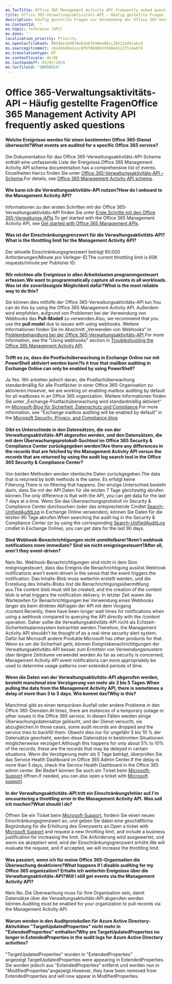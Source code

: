 ```yaml
---
ms.TocTitle: Office 365 Management Activity API frequently asked questions
title: Office 365-Verwaltungsaktivitäts-API – Häufig gestellte Fragen
description: Häufig gestellte Fragen zur Verwendung der Office 365-Verwaltungsaktivitäts-API
ms.ContentId: ''
ms.topic: reference (API)
ms.date: ''
localization_priority: Priority
ms.openlocfilehash: 8954be1b9076eb2a6f640ee96cc2b612addcabc0
ms.sourcegitcommit: c6a3d440a1ecc8f8f0b00b3fdd8e41127514a6f6
ms.translationtype: HT
ms.contentlocale: de-DE
ms.lasthandoff: 03/07/2019
ms.locfileid: "30458514"
---
```

# <a name="office-365-management-activity-api-frequently-asked-questions"></a><span data-ttu-id="3cb29-103">Office 365-Verwaltungsaktivitäts-API – Häufig gestellte Fragen</span><span class="sxs-lookup"><span data-stu-id="3cb29-103">Office 365 Management Activity API frequently asked questions</span></span>

#### <a name="what-events-are-audited-for-a-specific-office-365-service"></a><span data-ttu-id="3cb29-104">Welche Ereignisse werden für einen bestimmten Office 365-Dienst überwacht?</span><span class="sxs-lookup"><span data-stu-id="3cb29-104">What events are audited for a specific Office 365 service?</span></span>

<span data-ttu-id="3cb29-105">Die Dokumentation für das Office 365-Verwaltungsaktivitäts-API-Schema enthält eine umfassende Liste der Ereignisse.</span><span class="sxs-lookup"><span data-stu-id="3cb29-105">Office 365 Management Activity API schema documentation has a comprehensive list of events.</span></span> <span data-ttu-id="3cb29-106">Einzelheiten hierzu finden Sie unter [Office 365-Verwaltungsaktivitäts-API – Schema](office-365-management-activity-api-schema.md).</span><span class="sxs-lookup"><span data-stu-id="3cb29-106">For details, see [Office 365 Management Activity API schema](office-365-management-activity-api-schema.md).</span></span>

#### <a name="how-do-i-onboard-to-the-management-activity-api"></a><span data-ttu-id="3cb29-107">Wie kann ich die Verwaltungsaktivitäts-API nutzen?</span><span class="sxs-lookup"><span data-stu-id="3cb29-107">How do I onboard to the Management Activity API?</span></span>

<span data-ttu-id="3cb29-108">Informationen zu den ersten Schritten mit der Office 365-Verwaltungsaktivitäts-API finden Sie unter [Erste Schritte mit den Office 365-Verwaltungs-APIs](get-started-with-office-365-management-apis.md).</span><span class="sxs-lookup"><span data-stu-id="3cb29-108">To get started with the Office 365 Management Activity API, see [Get started with Office 365 Management APIs](get-started-with-office-365-management-apis.md).</span></span>
 
#### <a name="what-is-the-throttling-limit-for-the--management-activity-api"></a><span data-ttu-id="3cb29-109">Was ist der Einschränkungsgrenzwert für die Verwaltungsaktivitäts-API?</span><span class="sxs-lookup"><span data-stu-id="3cb29-109">What is the throttling limit for the  Management Activity API?</span></span>

<span data-ttu-id="3cb29-110">Der aktuelle Einschränkungsgrenzwert beträgt 60.000 Anforderungen/Minute pro Verleger-ID.</span><span class="sxs-lookup"><span data-stu-id="3cb29-110">The current throttling limit is 60K requests/minute per Publisher ID.</span></span> 

#### <a name="we-want-to-programmatically-capture-all-events-in-all-workloads-what-is-the-most-reliable-way-to-do-this"></a><span data-ttu-id="3cb29-111">Wir möchten alle Ereignisse in allen Arbeitslasten programmgesteuert erfassen.</span><span class="sxs-lookup"><span data-stu-id="3cb29-111">We want to programmatically capture all events in all workloads.</span></span> <span data-ttu-id="3cb29-112">Was ist die zuverlässigste Möglichkeit dafür?</span><span class="sxs-lookup"><span data-stu-id="3cb29-112">What is the most reliable way to do this?</span></span>

<span data-ttu-id="3cb29-113">Sie können dies mithilfe der Office 365-Verwaltungsaktivitäts-API tun.</span><span class="sxs-lookup"><span data-stu-id="3cb29-113">You can do this by using the Office 365 Management Activity API.</span></span> <span data-ttu-id="3cb29-114">Außerdem wird empfohlen, aufgrund von Problemen bei der Verwendung von Webhooks das **Pull-Modell** zu verwenden.</span><span class="sxs-lookup"><span data-stu-id="3cb29-114">Also, we recommend that you use the **pull model** due to issues with using webhooks.</span></span> <span data-ttu-id="3cb29-115">Weitere Informationen finden Sie im Abschnitt „Verwenden von Webhooks“ in [Problembehandlung bei der Office 365-Verwaltungsaktivitäts-API](troubleshooting-the-office-365-management-activity-api.md#using-webhooks).</span><span class="sxs-lookup"><span data-stu-id="3cb29-115">For more information, see the "Using webhooks" section in [Troubleshooting the Office 365 Management Activity API](troubleshooting-the-office-365-management-activity-api.md#using-webhooks).</span></span>

#### <a name="is-it-true-that-mailbox-auditing-in-exchange-online-can-only-be-enabled-by-using-powershell"></a><span data-ttu-id="3cb29-116">Trifft es zu, dass die Postfachüberwachung in Exchange Online nur mit PowerShell aktiviert werden kann?</span><span class="sxs-lookup"><span data-stu-id="3cb29-116">Is it true that mailbox auditing in Exchange Online can only be enabled by using PowerShell?</span></span>

<span data-ttu-id="3cb29-117">Ja.</span><span class="sxs-lookup"><span data-stu-id="3cb29-117">Yes.</span></span> <span data-ttu-id="3cb29-118">Wir arbeiten jedoch daran, die Postfachüberwachung standardmäßig für alle Postfächer in einer Office 365-Organisation zu aktivieren.</span><span class="sxs-lookup"><span data-stu-id="3cb29-118">However, we are working on enabling mailbox auditing by default for all mailboxes in an Office 365 organization.</span></span> <span data-ttu-id="3cb29-119">Weitere Informationen finden Sie unter „Exchange-Postfachüberwachung wird standardmäßig aktiviert“ im [Microsoft-Blog für Sicherheit, Datenschutz und Compliance](https://techcommunity.microsoft.com/t5/Security-Privacy-and-Compliance/Exchange-Mailbox-Auditing-will-be-enabled-by-default/ba-p/215171).</span><span class="sxs-lookup"><span data-stu-id="3cb29-119">For more information, see "Exchange mailbox auditing will be enabled by default" in the [Microsoft Security, Privacy, and Compliance blog](https://techcommunity.microsoft.com/t5/Security-Privacy-and-Compliance/Exchange-Mailbox-Auditing-will-be-enabled-by-default/ba-p/215171).</span></span>

#### <a name="are-there-any-differences-in-the-records-that-are-fetched-by-the-management-activity-api-versus-the-records-that-are-returned-by-using-the-audit-log-search-tool-in-the-office-365-security--compliance-center"></a><span data-ttu-id="3cb29-120">Gibt es Unterschiede in den Datensätzen, die von der Verwaltungsaktivitäts-API abgerufen werden, und den Datensätzen, die mit dem Überwachungsprotokoll-Suchtool im Office 365 Security & Compliance Center zurückgegeben werden?</span><span class="sxs-lookup"><span data-stu-id="3cb29-120">Are there any differences in the records that are fetched by the Management Activity API versus the records that are returned by using the audit log search tool in the Office 365 Security & Compliance Center?</span></span>

<span data-ttu-id="3cb29-121">Von beiden Methoden werden identische Daten zurückgegeben.</span><span class="sxs-lookup"><span data-stu-id="3cb29-121">The data that is returned by both methods is the same.</span></span> <span data-ttu-id="3cb29-122">Es erfolgt keine Filterung.</span><span class="sxs-lookup"><span data-stu-id="3cb29-122">There is no filtering that happens.</span></span> <span data-ttu-id="3cb29-123">Der einzige Unterschied besteht darin, dass Sie mit der API Daten für die letzten 7 Tage gleichzeitig abrufen können.</span><span class="sxs-lookup"><span data-stu-id="3cb29-123">The only difference is that with the API, you can get data for the last 7 days at a time.</span></span> <span data-ttu-id="3cb29-124">Wenn Sie das Überwachungsprotokoll im Security & Compliance Center durchsuchen (oder das entsprechende Cmdlet [Search-UnifiedAuditLog](https://docs.microsoft.com/powershell/module/exchange/policy-and-compliance-audit/search-unifiedauditlog) in Exchange Online verwenden), können Sie Daten für die letzten 90 Tage abrufen.</span><span class="sxs-lookup"><span data-stu-id="3cb29-124">When searching the audit log in the Security & Compliance Center (or by using the corresponding [Search-UnifiedAuditLog](https://docs.microsoft.com/powershell/module/exchange/policy-and-compliance-audit/search-unifiedauditlog) cmdlet in Exchange Online), you can get data for the last 90 days.</span></span> 
 
#### <a name="arent-webhook-notifications-more-immediate-after-all-arent-they-event-driven"></a><span data-ttu-id="3cb29-125">Sind Webhook-Benachrichtigungen nicht unmittelbarer?</span><span class="sxs-lookup"><span data-stu-id="3cb29-125">Aren’t webhook notifications more immediate?</span></span> <span data-ttu-id="3cb29-126">Sind sie nicht ereignisgesteuert?</span><span class="sxs-lookup"><span data-stu-id="3cb29-126">After all, aren’t they event-driven?</span></span>

<span data-ttu-id="3cb29-127">Nein.</span><span class="sxs-lookup"><span data-stu-id="3cb29-127">No.</span></span> <span data-ttu-id="3cb29-128">Webhook-Benachrichtigungen sind nicht in dem Sinn ereignisgesteuert, dass das Ereignis die Benachrichtigung auslöst.</span><span class="sxs-lookup"><span data-stu-id="3cb29-128">Webhook notifications aren't event-driven in the sense that the event triggers the notification.</span></span> <span data-ttu-id="3cb29-129">Das Inhalts-Blob muss weiterhin erstellt werden, und die Erstellung des Inhalts-Blobs löst die Benachrichtigungsübermittlung aus.</span><span class="sxs-lookup"><span data-stu-id="3cb29-129">The content blob must still be created, and the creation of the content blob is what triggers the notification delivery.</span></span> <span data-ttu-id="3cb29-130">In letzter Zeit waren die Wartezeiten für Benachrichtigungen bei Verwendung eines Webhooks länger als beim direkten Abfragen der API mit dem Vorgang */content*.</span><span class="sxs-lookup"><span data-stu-id="3cb29-130">Recently, there have been longer wait times for notifications when using a webhook compared to querying the API directly with the */content* operation.</span></span> <span data-ttu-id="3cb29-131">Daher sollte die Verwaltungsaktivitäts-API nicht als Echtzeit-Sicherheitsalarmsystem betrachtet werden.</span><span class="sxs-lookup"><span data-stu-id="3cb29-131">Therefore, the Management Activity API shouldn’t be thought of as a real-time security alert system.</span></span> <span data-ttu-id="3cb29-132">Dafür hat Microsoft andere Produkte.</span><span class="sxs-lookup"><span data-stu-id="3cb29-132">Microsoft has other products for that.</span></span> <span data-ttu-id="3cb29-133">Wenn es um die Sicherheit geht, können Ereignisbenachrichtigungen der Verwaltungsaktivitäts-API besser zum Ermitteln von Verwendungsmustern über längere Zeiträume verwendet werden.</span><span class="sxs-lookup"><span data-stu-id="3cb29-133">As far as security is concerned, Management Activity API event notifications can more appropriately be used to determine usage patterns over extended periods of time.</span></span>

#### <a name="when-pulling-the-data-from-the-management-activity-api-there-is-sometimes-a-delay-of-more-than-3-to-5-days-why-is-this"></a><span data-ttu-id="3cb29-134">Wenn die Daten von der Verwaltungsaktivitäts-API abgerufen werden, besteht manchmal eine Verzögerung von mehr als 3 bis 5 Tagen.</span><span class="sxs-lookup"><span data-stu-id="3cb29-134">When pulling the data from the Management Activity API, there is sometimes a delay of more than 3 to 5 days.</span></span> <span data-ttu-id="3cb29-135">Wie kommt das?</span><span class="sxs-lookup"><span data-stu-id="3cb29-135">Why is this?</span></span>

<span data-ttu-id="3cb29-136">Manchmal gibt es einen temporären Ausfall oder andere Probleme in den Office 365-Diensten.</span><span class="sxs-lookup"><span data-stu-id="3cb29-136">At times, there are instances of a temporary outage or other issues in the Office 365 service.</span></span> <span data-ttu-id="3cb29-137">In diesen Fällen werden einige Überwachungsdatensätze gelöscht, und der Dienst versucht, sie abzugleichen.</span><span class="sxs-lookup"><span data-stu-id="3cb29-137">In those cases, some audit records are dropped and the service tries to backfill them.</span></span> <span data-ttu-id="3cb29-138">Obwohl dies nur für ungefähr 5 bis 10 % der Datensätze geschieht, werden diese Datensätze in bestimmten Situationen möglicherweise verzögert.</span><span class="sxs-lookup"><span data-stu-id="3cb29-138">Although this happens for only about 5% to 10% of the records, these are the records that may be delayed in certain situations.</span></span> <span data-ttu-id="3cb29-139">Wenn die Verzögerung mehr als 5 Tage beträgt, überprüfen Sie das Service Health Dashboard im Office 365 Admin Center.</span><span class="sxs-lookup"><span data-stu-id="3cb29-139">If the delay is more than 5 days, check the Service Health Dashboard in the Office 365 admin center.</span></span> <span data-ttu-id="3cb29-140">Bei Bedarf können Sie auch ein Ticket beim [Microsoft-Support](https://support.office.com/article/contact-support-for-business-products-admin-help-32a17ca7-6fa0-4870-8a8d-e25ba4ccfd4b#ID0EAADAAA=online) öffnen.</span><span class="sxs-lookup"><span data-stu-id="3cb29-140">If needed, you can also open a ticket with [Microsoft support](https://support.office.com/article/contact-support-for-business-products-admin-help-32a17ca7-6fa0-4870-8a8d-e25ba4ccfd4b#ID0EAADAAA=online).</span></span>

#### <a name="im-encountering-a-throttling-error-in-the-management-activity-api-what-should-i-do"></a><span data-ttu-id="3cb29-141">In der Verwaltungsaktivitäts-API tritt ein Einschränkungsfehler auf.</span><span class="sxs-lookup"><span data-stu-id="3cb29-141">I'm encountering a throttling error in the Management Activity API.</span></span> <span data-ttu-id="3cb29-142">Was soll ich machen?</span><span class="sxs-lookup"><span data-stu-id="3cb29-142">What should I do?</span></span>

<span data-ttu-id="3cb29-143">Öffnen Sie ein Ticket beim [Microsoft-Support](https://support.office.com/article/contact-support-for-business-products-admin-help-32a17ca7-6fa0-4870-8a8d-e25ba4ccfd4b#ID0EAADAAA=online), fordern Sie einen neuen Einschränkungsgrenzwert an, und geben Sie dabei eine geschäftliche Begründung für die Erhöhung des Grenzwerts an.</span><span class="sxs-lookup"><span data-stu-id="3cb29-143">Open a ticket with [Microsoft Support](https://support.office.com/article/contact-support-for-business-products-admin-help-32a17ca7-6fa0-4870-8a8d-e25ba4ccfd4b#ID0EAADAAA=online) and request a new throttling limit, and include a business justification for increasing the limit.</span></span> <span data-ttu-id="3cb29-144">Die Anforderung wird ausgewertet, und wenn sie akzeptiert wird, wird der Einschränkungsgrenzwert erhöht.</span><span class="sxs-lookup"><span data-stu-id="3cb29-144">We will evaluate the request, and if accepted, we will increase the throttling limit.</span></span>

#### <a name="what-happens-if-i-disable-auditing-for-my-office-365-organization-will-i-still-get-events-via-the-management-activity-api"></a><span data-ttu-id="3cb29-145">Was passiert, wenn ich für meine Office 365-Organisation die Überwachung deaktiviere?</span><span class="sxs-lookup"><span data-stu-id="3cb29-145">What happens if I disable auditing for my Office 365 organization?</span></span> <span data-ttu-id="3cb29-146">Erhalte ich weiterhin Ereignisse über die Verwaltungsaktivitäts-API?</span><span class="sxs-lookup"><span data-stu-id="3cb29-146">Will I still get events via the Management Activity API?</span></span>

<span data-ttu-id="3cb29-147">Nein.</span><span class="sxs-lookup"><span data-stu-id="3cb29-147">No.</span></span> <span data-ttu-id="3cb29-148">Die Überwachung muss für Ihre Organisation sein, damit Datensätze über die Verwaltungsaktivitäts-API abgerufen werden können.</span><span class="sxs-lookup"><span data-stu-id="3cb29-148">Auditing must be enabled for your organization to pull records via the Management Activity API.</span></span>

#### <a name="why-are-targetupdatedproperties-no-longer-in-extendedproperties-in-the-audit-logs-for-azure-active-directory-activities"></a><span data-ttu-id="3cb29-149">Warum werden in den Auditprotokollen für Azure Active Directory-Aktivitäten "TargetUpdatedProperties" nicht mehr in "ExtendedProperties" enthalten?</span><span class="sxs-lookup"><span data-stu-id="3cb29-149">Why are TargetUpdatedProperties no longer in ExtendedProperties in the audit logs for Azure Active Directory activities?</span></span>

<span data-ttu-id="3cb29-150">"TargetUpdatedProperties" wurden in "ExtendedProperties" angezeigt.</span><span class="sxs-lookup"><span data-stu-id="3cb29-150">TargetUpdatedProperties were appearing in ExtendedProperties.</span></span> <span data-ttu-id="3cb29-151">Sie wurden jedoch aus "ExtendedProperties" entfernt und werden nun in "ModifiedProperties"angezeigt.</span><span class="sxs-lookup"><span data-stu-id="3cb29-151">However, they have been removed from ExtendedProperties and will now appear in ModifiedProperties.</span></span>
